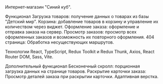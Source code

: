 Интернет-магазин "Синий куб".

Функционал
Загрузка товаров: получение данных о товарах из базы "Детский мир".
Корзина: добавление товаров в корзину и управление их количеством через виджет.
Оформление заказа: оформление и отправка заказа на сервер.
Просмотр заказов: просмотр всех оформленных заказов и возможность их повторного оформления.
404 страница: Обработка несуществующих маршрутов.

Технологии
React, TypeScript, Redux Toolkit и Redux Thunk, Axios, React Router DOM, Sass, Vite.

Дополнительный функционал
Бесконечный скролл: порционная загрузка данных на странице товаров.
Раскрытие карточки заказа: Просмотр деталей заказа при раскрытии карточки.
Адаптивная верстка.
